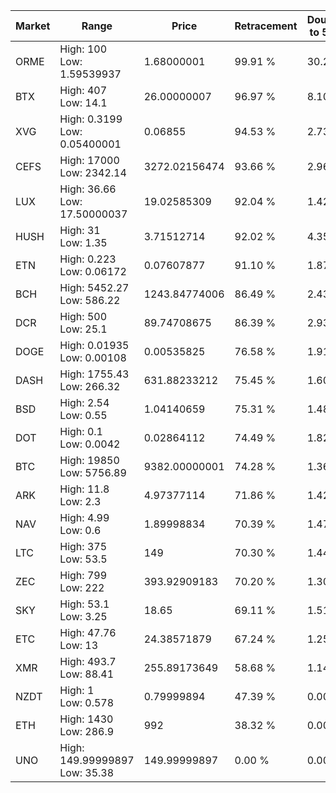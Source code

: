 | Market | Range | Price| Retracement | Doubles to 50% |
| --- | --- | --- | --- | --- |
| ORME | High: 100<br />Low: 1.59539937 | 1.68000001 | 99.91 % | 30.24 |
| BTX | High: 407<br />Low: 14.1 | 26.00000007 | 96.97 % | 8.10 |
| XVG | High: 0.3199<br />Low: 0.05400001 | 0.06855 | 94.53 % | 2.73 |
| CEFS | High: 17000<br />Low: 2342.14 | 3272.02156474 | 93.66 % | 2.96 |
| LUX | High: 36.66<br />Low: 17.50000037 | 19.02585309 | 92.04 % | 1.42 |
| HUSH | High: 31<br />Low: 1.35 | 3.71512714 | 92.02 % | 4.35 |
| ETN | High: 0.223<br />Low: 0.06172 | 0.07607877 | 91.10 % | 1.87 |
| BCH | High: 5452.27<br />Low: 586.22 | 1243.84774006 | 86.49 % | 2.43 |
| DCR | High: 500<br />Low: 25.1 | 89.74708675 | 86.39 % | 2.93 |
| DOGE | High: 0.01935<br />Low: 0.00108 | 0.00535825 | 76.58 % | 1.91 |
| DASH | High: 1755.43<br />Low: 266.32 | 631.88233212 | 75.45 % | 1.60 |
| BSD | High: 2.54<br />Low: 0.55 | 1.04140659 | 75.31 % | 1.48 |
| DOT | High: 0.1<br />Low: 0.0042 | 0.02864112 | 74.49 % | 1.82 |
| BTC | High: 19850<br />Low: 5756.89 | 9382.00000001 | 74.28 % | 1.36 |
| ARK | High: 11.8<br />Low: 2.3 | 4.97377114 | 71.86 % | 1.42 |
| NAV | High: 4.99<br />Low: 0.6 | 1.89998834 | 70.39 % | 1.47 |
| LTC | High: 375<br />Low: 53.5 | 149 | 70.30 % | 1.44 |
| ZEC | High: 799<br />Low: 222 | 393.92909183 | 70.20 % | 1.30 |
| SKY | High: 53.1<br />Low: 3.25 | 18.65 | 69.11 % | 1.51 |
| ETC | High: 47.76<br />Low: 13 | 24.38571879 | 67.24 % | 1.25 |
| XMR | High: 493.7<br />Low: 88.41 | 255.89173649 | 58.68 % | 1.14 |
| NZDT | High: 1<br />Low: 0.578 | 0.79999894 | 47.39 % | 0.00 |
| ETH | High: 1430<br />Low: 286.9 | 992 | 38.32 % | 0.00 |
| UNO | High: 149.99999897<br />Low: 35.38 | 149.99999897 | 0.00 % | 0.00 |
